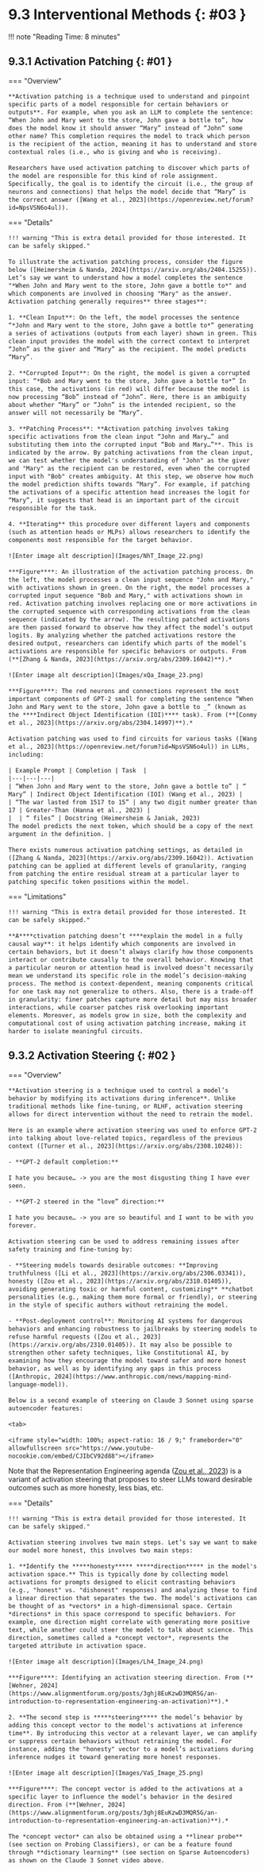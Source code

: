 # 9.3 Interventional Methods {: #03 }
!!! note "Reading Time: 8 minutes" 

## 9.3.1 Activation Patching {: #01 }

=== "Overview"

    
    
    **Activation patching is a technique used to understand and pinpoint specific parts of a model responsible for certain behaviors or outputs**. For example, when you ask an LLM to complete the sentence: “When John and Mary went to the store, John gave a bottle to”, how does the model know it should answer “Mary” instead of “John” some other name? This completion requires the model to track which person is the recipient of the action, meaning it has to understand and store contextual roles (i.e., who is giving and who is receiving).
    
    Researchers have used activation patching to discover which parts of the model are responsible for this kind of role assignment. Specifically, the goal is to identify the circuit (i.e., the group of neurons and connections) that helps the model decide that “Mary” is the correct answer ([Wang et al., 2023](https://openreview.net/forum?id=NpsVSN6o4ul)).
    
    

=== "Details"

    
    
    !!! warning "This is extra detail provided for those interested. It can be safely skipped."
    
    To illustrate the activation patching process, consider the figure below ([Heimersheim & Nanda, 2024](https://arxiv.org/abs/2404.15255)). Let’s say we want to understand how a model completes the sentence "*When John and Mary went to the store, John gave a bottle to*" and which components are involved in choosing "Mary" as the answer. Activation patching generally requires** three stages**:
    
    1. **Clean Input**: On the left, the model processes the sentence “*John and Mary went to the store, John gave a bottle to*” generating a series of activations (outputs from each layer) shown in green. This clean input provides the model with the correct context to interpret “John” as the giver and “Mary” as the recipient. The model predicts “Mary”.
    
    2. **Corrupted Input**: On the right, the model is given a corrupted input: “*Bob and Mary went to the store, John gave a bottle to*” In this case, the activations (in red) will differ because the model is now processing “Bob” instead of “John”. Here, there is an ambiguity about whether “Mary” or “John” is the intended recipient, so the answer will not necessarily be “Mary”.
    
    3. **Patching Process**: **Activation patching involves taking specific activations from the clean input “John and Mary…” and substituting them into the corrupted input “Bob and Mary…”**. This is indicated by the arrow. By patching activations from the clean input, we can test whether the model's understanding of "John" as the giver and "Mary" as the recipient can be restored, even when the corrupted input with "Bob" creates ambiguity. At this step, we observe how much the model prediction shifts towards “Mary”. For example, if patching the activations of a specific attention head increases the logit for “Mary”, it suggests that head is an important part of the circuit responsible for the task. 
    
    4. **Iterating** this procedure over different layers and components (such as attention heads or MLPs) allows researchers to identify the components most responsible for the target behavior.
    
    ![Enter image alt description](Images/NhT_Image_22.png)
    
    ***Figure****: An illustration of the activation patching process. On the left, the model processes a clean input sequence "John and Mary," with activations shown in green. On the right, the model processes a corrupted input sequence "Bob and Mary," with activations shown in red. Activation patching involves replacing one or more activations in the corrupted sequence with corresponding activations from the clean sequence (indicated by the arrow). The resulting patched activations are then passed forward to observe how they affect the model’s output logits. By analyzing whether the patched activations restore the desired output, researchers can identify which parts of the model’s activations are responsible for specific behaviors or outputs. From (**[Zhang & Nanda, 2023](https://arxiv.org/abs/2309.16042)**).*
    
    ![Enter image alt description](Images/xQa_Image_23.png)
    
    ***Figure****: The red neurons and connections represent the most important components of GPT-2 small for completing the sentence “When John and Mary went to the store, John gave a bottle to _” (known as the ****Indirect Object Identification (IOI)**** task). From (**[Conmy et al., 2023](https://arxiv.org/abs/2304.14997)**).*
    
    Activation patching was used to find circuits for various tasks ([Wang et al., 2023](https://openreview.net/forum?id=NpsVSN6o4ul)) in LLMs, including:
    
    | Example Prompt | Completion | Task  |
    |---|---|---|
    | “When John and Mary went to the store, John gave a bottle to” | “ Mary” | Indirect Object Identification (IOI) (Wang et al., 2023) |
    | “The war lasted from 1517 to 15” | any two digit number greater than 17 | Greater-Than (Hanna et al., 2023) |
    |  | “ files” | Docstring (Heimersheim & Janiak, 2023)
    The model predicts the next token, which should be a copy of the next argument in the definition. |
    
    There exists numerous activation patching settings, as detailed in ([Zhang & Nanda, 2023](https://arxiv.org/abs/2309.16042)). Activation patching can be applied at different levels of granularity, ranging from patching the entire residual stream at a particular layer to patching specific token positions within the model.
    
    

=== "Limitations"

    
    
    !!! warning "This is extra detail provided for those interested. It can be safely skipped."
    
    **A****ctivation patching doesn’t ****explain the model in a fully causal way**: it helps identify which components are involved in certain behaviors, but it doesn’t always clarify how those components interact or contribute causally to the overall behavior. Knowing that a particular neuron or attention head is involved doesn’t necessarily mean we understand its specific role in the model’s decision-making process. The method is context-dependent, meaning components critical for one task may not generalize to others. Also, there is a trade-off in granularity: finer patches capture more detail but may miss broader interactions, while coarser patches risk overlooking important elements. Moreover, as models grow in size, both the complexity and computational cost of using activation patching increase, making it harder to isolate meaningful circuits.
    
    

## 9.3.2 Activation Steering {: #02 }

=== "Overview"

    
    
    **Activation steering is a technique used to control a model’s behavior by modifying its activations during inference**. Unlike traditional methods like fine-tuning, or RLHF, activation steering allows for direct intervention without the need to retrain the model.
    
    Here is an example where activation steering was used to enforce GPT-2 into talking about love-related topics, regardless of the previous context ([Turner et al., 2023](https://arxiv.org/abs/2308.10248)):
    
    - **GPT-2 default completion:**
    
    I hate you because… -> you are the most disgusting thing I have ever seen.
    
    - **GPT-2 steered in the “love” direction:**
    
    I hate you because… -> you are so beautiful and I want to be with you forever.
    
    Activation steering can be used to address remaining issues after safety training and fine-tuning by:
    
    - **Steering models towards desirable outcomes: **Improving truthfulness ([Li et al., 2023](https://arxiv.org/abs/2306.03341)), honesty ([Zou et al., 2023](https://arxiv.org/abs/2310.01405)), avoiding generating toxic or harmful content, customizing** **chatbot personalities (e.g., making them more formal or friendly), or steering in the style of specific authors without retraining the model.
    
    - **Post-deployment control**: Monitoring AI systems for dangerous behaviors and enhancing robustness to jailbreaks by steering models to refuse harmful requests ([Zou et al., 2023](https://arxiv.org/abs/2310.01405)). It may also be possible to strengthen other safety techniques, like Constitutional AI, by examining how they encourage the model toward safer and more honest behavior, as well as by identifying any gaps in this process ([Anthropic, 2024](https://www.anthropic.com/news/mapping-mind-language-model)).
    
    Below is a second example of steering on Claude 3 Sonnet using sparse autoencoder features:
    
    <tab>
    
    <iframe style="width: 100%; aspect-ratio: 16 / 9;" frameborder="0" allowfullscreen src="https://www.youtube-nocookie.com/embed/CJIbCV92d88"></iframe>
    
    

Note that the Representation Engineering agenda ([Zou et al., 2023](https://arxiv.org/abs/2310.01405)) is a variant of activation steering that proposes to steer LLMs toward desirable outcomes such as more honesty, less bias, etc.

</tab>

=== "Details"

    
    
    !!! warning "This is extra detail provided for those interested. It can be safely skipped."
    
    Activation steering involves two main steps. Let’s say we want to make our model more honest, this involves two main steps:
    
    1. **Identify the *****honesty***** *****direction***** in the model's activation space.** This is typically done by collecting model activations for prompts designed to elicit contrasting behaviors (e.g., "honest" vs. "dishonest" responses) and analyzing these to find a linear direction that separates the two. The model's activations can be thought of as *vectors* in a high-dimensional space. Certain *directions* in this space correspond to specific behaviors. For example, one direction might correlate with generating more positive text, while another could steer the model to talk about science. This direction, sometimes called a *concept vector*, represents the targeted attribute in activation space.
    
    ![Enter image alt description](Images/Lh4_Image_24.png)
    
    ***Figure****: Identifying an activation steering direction. From (**[Wehner, 2024](https://www.alignmentforum.org/posts/3ghj8EuKzwD3MQR5G/an-introduction-to-representation-engineering-an-activation)**).*
    
    2. **The second step is *****steering***** the model’s behavior by adding this concept vector to the model's activations at inference time**. By introducing this vector at a relevant layer, we can amplify or suppress certain behaviors without retraining the model. For instance, adding the "honesty" vector to a model’s activations during inference nudges it toward generating more honest responses.
    
    ![Enter image alt description](Images/VaS_Image_25.png)
    
    ***Figure****: The concept vector is added to the activations at a specific layer to influence the model’s behavior in the desired direction. From (**[Wehner, 2024](https://www.alignmentforum.org/posts/3ghj8EuKzwD3MQR5G/an-introduction-to-representation-engineering-an-activation)**).*
    
    The *concept vector* can also be obtained using a **linear probe** (see section on Probing Classifiers), or can be a feature found through **dictionary learning** (see section on Sparse Autoencoders) as shown on the Claude 3 Sonnet video above.